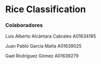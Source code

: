 # Rice Classification

### Colaboradores

Luis Alberto Alcántara Cabrales A01634185

Juan Pablo García Malta A01639025

Gael Rodríguez Gómez A01639279
